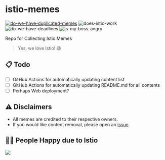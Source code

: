 # istio-memes
[![do-we-have-duplicated-memes](https://github.com/mikusi16/istio-memes/actions/workflows/check-duplicate-files.yml/badge.svg)](https://github.com/mikusi16/istio-memes/actions/workflows/check-duplicate-files.yml)
![does-istio-work](https://img.shields.io/badge/does_istio_work-no-critical)
![do-we-have-deadlines](https://img.shields.io/badge/do_we_have_deadlines-yes-critical)
![is-my-boss-angry](https://img.shields.io/badge/how_is_my_boss-angry-critical)


Repo for Collecting Istio Memes
> Yes, we love Istio! :smile:

## 📋 Todo
- [ ] GitHub Actions for automatically updating content list
- [ ] GitHub Actions for automatically updating README.md for all contents
- [ ] Perhaps Web deployment?

## ⚠️ Disclaimers
- All memes are credited to their respective owners.
- If you would like content removal, please open an [issue](https://github.com/mikusi16/istio-memes/issues).

## 🤦‍♂️ People Happy due to Istio

<a href="https://github.com/mikusi16/istio-memes/graphs/contributors">
  <img src="https://contrib.rocks/image?repo=mikusi16/istio-memes" />
</a>

